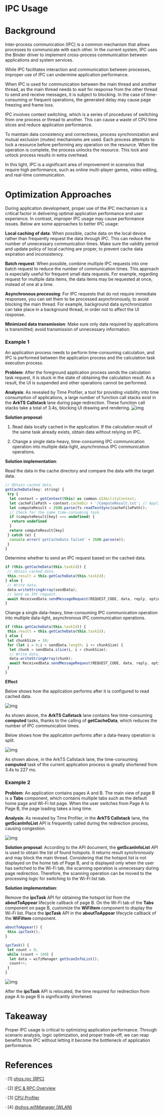 # IPC Usage

# **Background**

Inter-process communication (IPC) is a common mechanism that allows processes to communicate with each other. In the current system, IPC uses the Binder driver to implement cross-process communication between applications and system services.

While IPC facilitates interaction and communication between processes, improper use of IPC can undermine application performance.

When IPC is used for communication between the main thread and another thread, as the main thread needs to wait for response from the other thread to send and receive messages, it is subject to blocking. In the case of time-consuming or frequent operations, the generated delay may cause page freezing and frame loss.

IPC involves context switching, which is a series of procedures of switching from one process or thread to another. This can cause a waste of CPU time slices and reduce application performance.

To maintain data consistency and correctness, process synchronization and mutual exclusion (mutex) mechanisms are used. Each process attempts to lock a resource before performing any operation on the resource. When the operation is complete, the process unlocks the resource. This lock and unlock process results in extra overhead.

In this light, IPC is a significant area of improvement in scenarios that require high performance, such as online multi-player games, video editing, and real-time communication.

# **Optimization Approaches**

During application development, proper use of the IPC mechanism is a critical factor in delivering optimal application performance and user experience. In contrast, improper IPC usage may cause performance issues. Below are some approaches to better IPC usage:

**Local caching of data**: When possible, cache data on the local device rather than frequently request the data through IPC. This can reduce the number of unnecessary communication times. Make sure the validity period and update policy of local caching are proper, to prevent cache data expiration and inconsistency.

**Batch request**: When possible, combine multiple IPC requests into one batch request to reduce the number of communication times. This approach is especially useful for frequent small data requests. For example, regarding request for multiple data items, the data items may be requested at once, instead of one at a time.

**Asynchronous processing**: For IPC requests that do not require immediate responses, you can set them to be processed asynchronously, to avoid blocking the main thread. For example, background data synchronization can take place in a background thread, in order not to affect the UI response.

**Minimized data transmission**: Make sure only data required by applications is transmitted; avoid transmission of unnecessary information.

### Example 1

An application process needs to perform time-consuming calculation, and IPC is performed between the application process and the calculation task execution process.

**Problem**: After the foreground application process sends the calculation task request, it is stuck in the state of obtaining the calculation result. As a result, the UI is suspended and other operations cannot be performed.

**Analysis**: As revealed by Time Profiler, a tool for providing visibility into time consumption of applications, a large number of function call stacks exist in the **ArkTS Callstack** lane during page redirection. These function call stacks take a total of 3.4s, blocking UI drawing and rendering.
![img](./figures/reasonable-using-ipc-image1.png)


**Solution proposal**:

1. Read data locally cached in the application. If the calculation result of the same task already exists, obtain data without relying on IPC.

2. Change a single data-heavy, time-consuming IPC communication operation into multiple data-light, asynchronous IPC communication operations.

**Solution implementation**:

Read the data in the cache directory and compare the data with the target data.

```javascript
// Obtain cached data.
getCacheData(key: string) {
 try {
  let context = getContext(this) as common.UIAbilityContext;
  let cacheFilePath = context.cacheDir + '/ComputeResult.txt'; // Application sandbox cache directory.
  let computeResult = JSON.parse(fs.readTextSync(cacheFilePath));
  // Check for the same time-consuming task.
  if (computeResult[key] === undefined) {
   return undefined
  }
  return computeResult[key]
 } catch (e) {
  console.error('getCacheData failed' + JSON.parse(e));
 }
}
```

Determine whether to send an IPC request based on the cached data.

```javascript
if (this.getCacheData(this.taskId)) {
 // Obtain cached data.
 this.result = this.getCacheData(this.taskId);
} else {
 // Write data.
 data.writeStringArray(sendData);
 // Send an IPC request.
 await ReceivedData.sendMessageRequest(REQUEST_CODE, data, reply, option);
}
```

Change a single data-heavy, time-consuming IPC communication operation into multiple data-light, asynchronous IPC communication operations.

```javascript
if (this.getCacheData(this.taskId)) {
 this.result = this.getCacheData(this.taskId);
} else {
 let chunkSize = 10;
 for (let i = 0;i < sendData.length; i += chunkSize) {
  let chunk = sendData.slice(i, i + chunkSize);
  // Write data.
  data.writeStringArray(chunk);
  await ReceivedData.sendMessageRequest(REQUEST_CODE, data, reply, option);
 }
}
```



**Effect**

Below shows how the application performs after it is configured to read cached data.

![img](./figures/reasonable-using-ipc-image2.png) 

As shown above, the **ArkTS Callstack** lane contains few time-consuming **computed** tasks, thanks to the calling of **getCacheData**, which reduces the number of IPC communication times.

 

Below shows how the application performs after a data-heavy operation is split.

 ![img](./figures/reasonable-using-ipc-image3.png)

As shown above, in the ArkTS Callstack lane, the time-consuming **computed** task of the current application process is greatly shortened from 3.4s to 227 ms.

### Example 2

**Problem**: An application contains pages A and B. The main view of page B is a **Tabs** component, which contains multiple tabs such as the default home page and Wi-Fi list page. When the user switches from Page A to Page B, the page loading takes a long time.

**Analysis**: As revealed by Time Profiler, in the **ArkTS Callstack** lane, the **getScanInfoList** API is frequently called during the redirection process, causing congestion.

![img](./figures/reasonable-using-ipc-image4.png) 

**Solution proposal**: According to the API document, the **getScanInfoList** API is used to obtain the list of found hotspots. It returns result synchronously and may block the main thread. Considering that the hotspot list is not displayed on the home tab of Page B, and is displayed only when the user has switched to the Wi-Fi tab, the scanning operation is unnecessary during page redirection. Therefore, the scanning operation can be moved to the processing logic for switching to the Wi-Fi list tab.

**Solution implementation**:

Remove the **ipcTask** API for obtaining the hotspot list from the **aboutToAppear** lifecycle callback of page B. On the Wi-Fi tab of the **Tabs** component on page B, customize the **WiFiItem** component to display the Wi-Fi list. Place the **ipcTask** API in the **aboutToAppear** lifecycle callback of the **WiFiItem** component.

```javascript
aboutToAppear() {
 this.ipcTask();
}

ipcTask() {
 let count = 0;
 while (count < 100) {
  let data = wifiManager.getScanInfoList();
  count++;
 }
}
```



![img](./figures/reasonable-using-ipc-image5.png) 

After the **ipcTask** API is relocated, the time required for redirection from page A to page B is significantly shortened.

# **Takeaway**

Proper IPC usage is critical to optimizing application performance. Through scenario analysis, logic optimization, and proper trade-off, we can reap benefits from IPC without letting it become the bottleneck of application performance.

# **References**

· [1] [ohos.rpc (RPC)](../reference/apis-ipc-kit/js-apis-rpc.md)

· [2] [IPC & RPC Overview](../ipc/ipc-rpc-overview.md)

· [3] [CPU Profiler](./application-performance-analysis.md)

· [4] [@ohos.wifiManager (WLAN)](../reference/apis-connectivity-kit/js-apis-wifiManager.md)


